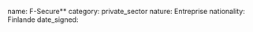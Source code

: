 name: F-Secure**
category: private_sector
nature:  Entreprise
nationality: Finlande
date_signed:
    